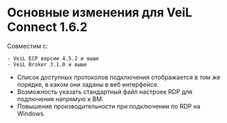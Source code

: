 # Основные изменения для VeiL Connect 1.6.2

Совместим с:

    - VeiL ECP версии 4.5.2 и выше
    - VeiL Broker 3.1.0 и выше
    
- Список доступных протоколов подключения отображается в том же порядке, в каком они заданы в веб интерфейсе.
- Возможность указать стандартный файл настроек RDP для подлючения напрямую к ВМ.
- Повышение производительности при подключении по RDP на Windows.